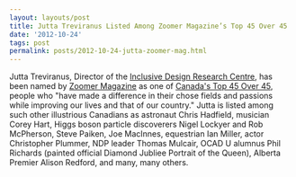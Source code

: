 ```yaml
---
layout: layouts/post
title: Jutta Treviranus Listed Among Zoomer Magazine’s Top 45 Over 45
date: '2012-10-24'
tags: post
permalink: posts/2012-10-24-jutta-zoomer-mag.html
---
```

<p>
Jutta Treviranus, Director of the <a href="http://idrc.ocadu.ca">
Inclusive Design Research Centre</a>, has been named by
<a href="http://www.zoomermag.com/">Zoomer Magazine</a> as one of
<a href="http://www.everythingzoomer.com/arts-entertainment/stars-royals/2012/10/05/the-3rd-annual-zoomer-list-canadas-top-45-over-45-jutta-treviranus/">
Canada's Top 45 Over 45</a>, people who "have made a difference in
their chose fields and passions while improving our lives and that
of our country." Jutta is listed among such other illustrious Canadians
as astronaut Chris Hadfield, musician Corey Hart, Higgs boson particle
discoverers Nigel Lockyer and Rob McPherson, Steve Paiken, Joe MacInnes,
equestrian Ian Miller, actor Christopher Plummer, NDP leader Thomas Mulcair,
OCAD U alumnus Phil Richards (painted official Diamond Jubliee Portrait of the Queen),
Alberta Premier Alison Redford, and many, many others.
</p>
